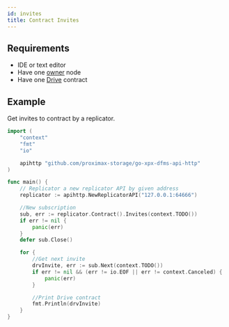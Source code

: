 ```yaml
---
id: invites
title: Contract Invites
---
```


## Requirements

- IDE or text editor
- Have one [owner](../../roles/owner.md) node
- Have one [Drive](../../built_in_features/drive/overview.md) contract

## Example

Get invites to contract by a replicator.

```go
import (
    "context"
    "fmt"
    "io"

    apihttp "github.com/proximax-storage/go-xpx-dfms-api-http"
)

func main() {
    // Replicator a new replicator API by given address
    replicator := apihttp.NewReplicatorAPI("127.0.0.1:64666")

    //New subscription
    sub, err := replicator.Contract().Invites(context.TODO())
    if err != nil {
        panic(err)
    }
    defer sub.Close()

    for {
        //Get next invite
        drvInvite, err := sub.Next(context.TODO())
        if err != nil && (err != io.EOF || err != context.Canceled) {
            panic(err)
        }

        //Print Drive contract
        fmt.Println(drvInvite)
    }
}
```
